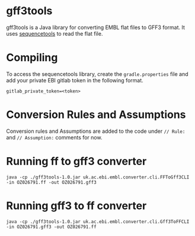 # gff3tools

gff3tools is a Java library for converting EMBL flat files to GFF3 format. 
It uses [sequencetools](https://github.com/enasequence/sequencetools) to read the flat file.

# Compiling
To access the sequencetools library, create the `gradle.properties` file and add your private 
EBI gitlab token in the following format.   

```gitlab_private_token=<token>```

# Conversion Rules and Assumptions

Conversion rules and Assumptions are added to the code under `// Rule: ` and `// Assumption:` comments for now. 


# Running ff to gff3 converter
```java -cp ./gff3tools-1.0.jar uk.ac.ebi.embl.converter.cli.FFToGff3CLI -in OZ026791.ff -out OZ026791.gff3```

# Running gff3 to ff converter
```java -cp ./gff3tools-1.0.jar uk.ac.ebi.embl.converter.cli.Gff3ToFFCLI -in OZ026791.gff3 -out OZ026791.ff```
